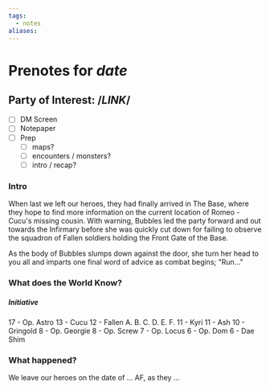 ```yaml
---
tags:
  - notes
aliases:
---
```


# Prenotes for *date*
## Party of Interest: /*LINK*/
- [ ] DM Screen
- [ ] Notepaper
- [ ] Prep
	- [ ] maps?
	- [ ] encounters / monsters?
	- [ ] intro / recap?

### Intro

When last we left our heroes, they had finally arrived in The Base, where they hope to find more information on the current location of Romeo - Cucu's missing cousin. With warning, Bubbles led the party forward and out towards the Infirmary before she was quickly cut down for failing to observe the squadron of Fallen soldiers holding the Front Gate of the Base.

As the body of Bubbles slumps down against the door, she turn her head to you all and imparts one final word of advice as combat begins; "Run..."

### What does the World Know?
##### Initiative
17 - Op. Astro
13 - Cucu
12 - Fallen
	A.
	B.
	C.
	D.
	E.
	F.
11 - Kyri
11 - Ash
10 - Gringold
8 - Op. Georgie
8 - Op. Screw
7 - Op. Locus
6 - Op. Dom
6 - Dae Shim

### What happened?


We leave our heroes on the date of ... AF, as they ...